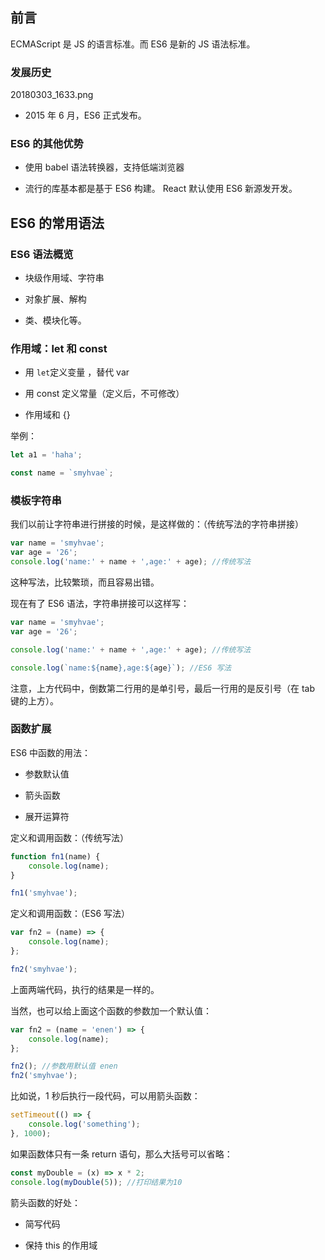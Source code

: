 ## 前言

ECMAScript 是 JS 的语言标准。而 ES6 是新的 JS 语法标准。

### 发展历史

20180303_1633.png

- 2015 年 6 月，ES6 正式发布。

### ES6 的其他优势

- 使用 babel 语法转换器，支持低端浏览器

- 流行的库基本都是基于 ES6 构建。 React 默认使用 ES6 新源发开发。

## ES6 的常用语法

### ES6 语法概览

- 块级作用域、字符串

- 对象扩展、解构

- 类、模块化等。

### 作用域：let 和 const

- 用 `let`定义变量 ，替代 var

- 用 const 定义常量（定义后，不可修改）

- 作用域和 {}

举例：

```javascript
let a1 = 'haha';

const name = `smyhvae`;
```

### 模板字符串

我们以前让字符串进行拼接的时候，是这样做的：（传统写法的字符串拼接）

```javascript
var name = 'smyhvae';
var age = '26';
console.log('name:' + name + ',age:' + age); //传统写法
```

这种写法，比较繁琐，而且容易出错。

现在有了 ES6 语法，字符串拼接可以这样写：

```javascript
var name = 'smyhvae';
var age = '26';

console.log('name:' + name + ',age:' + age); //传统写法

console.log(`name:${name},age:${age}`); //ES6 写法
```

注意，上方代码中，倒数第二行用的是单引号，最后一行用的是反引号（在 tab 键的上方）。

### 函数扩展

ES6 中函数的用法：

- 参数默认值

- 箭头函数

- 展开运算符

定义和调用函数：（传统写法）

```javascript
function fn1(name) {
	console.log(name);
}

fn1('smyhvae');
```

定义和调用函数：（ES6 写法）

```javascript
var fn2 = (name) => {
	console.log(name);
};

fn2('smyhvae');
```

上面两端代码，执行的结果是一样的。

当然，也可以给上面这个函数的参数加一个默认值：

```javascript
var fn2 = (name = 'enen') => {
	console.log(name);
};

fn2(); //参数用默认值 enen
fn2('smyhvae');
```

比如说，1 秒后执行一段代码，可以用箭头函数：

```javascript
setTimeout(() => {
	console.log('something');
}, 1000);
```

如果函数体只有一条 return 语句，那么大括号可以省略：

```javascript
const myDouble = (x) => x * 2;
console.log(myDouble(5)); //打印结果为10
```

箭头函数的好处：

- 简写代码

- 保持 this 的作用域
